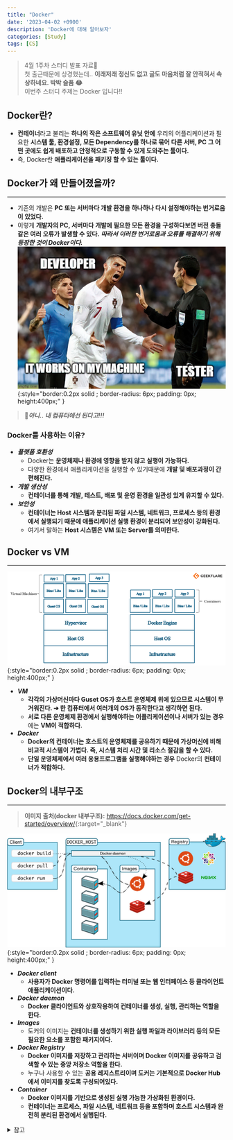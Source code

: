 ```yaml
---
title: "Docker"
date: '2023-04-02 +0900'
description: 'Docker에 대해 알아보자'
categories: [Study]
tags: [CS]
---
```


> 4월 1주차 스터디 발표 자료📖        
> 첫 출근때문에 상경했는데.. **이래저래 정신도 없고 글도 마음처럼 잘 안적혀서 속상하네요. 박박 슬픔 😂**                                
> 이번주 스터디 주제는 Docker 입니다!!         

## **Docker란?**
- **컨테이너**라고 불리는 **하나의 작은 소프트웨어 유닛 안에** 우리의 어플리케이션과 필요한 **시스템 툴, 환경설정, 모든 Dependency를 하나로 묶어 다른 서버, PC 그 어떤 곳에도 쉽게 배포하고 안정적으로 구동할 수 있게 도와주는 툴이다.**
- 즉, Docker란 **애플리케이션을 패키징 할 수 있는 툴이다.**

## **Docker가 왜 만들어졌을까?** ##
---
- 기존의 개발은 **PC 또는 서버마다 개발 환경을 하나하나 다시 설정해야하는 번거로움이 있었다.**
- 이렇게 **개발자의 PC, 서버마다 개발에 필요한 모든 환경을 구성하다보면 버전 충돌같은 여러 오류가 발생할 수 있다.** ***따라서 이러한 번거로움과 오류를 해결하기 위해 등장한 것이 Docker이다.***
![docker 등장 배경](/assets/img/docker1.png){:style="border:0.2px solid ; border-radius: 6px; padding: 0px; height:400px;" }
> 🤬***아니.. 내 컴퓨터에선 된다고!!!***

### **Docker를 사용하는 이유?**
- ***플랫폼 호환성***
    - Docker는 **운영체제나 환경에 영향을 받지 않고 실행이 가능하다.**      
    - 다양한 환경에서 애플리케이션을 실행할 수 있기때문에 **개발 및 배포과정이 간편해진다.**    
- ***개발 생산성***
    - **컨테이너를 통해 개발, 테스트, 배포 및 운영 환경을 일관성 있게 유지할 수 있다.**    
- ***보안성***
    - **컨테이너는 Host 시스템과 분리된 파일 시스템, 네트워크, 프로세스 등의 환경에서 실행되기 때문에 애플리케이션 실행 환경이 분리되어 보안성이 강화된다.**    
    - 여기서 말하는 **Host 시스템은 VM 또는 Server를 의미한다.**    

## **Docker vs VM**
---
![docker vs VM](/assets/img/docker2.png){:style="border:0.2px solid ; border-radius: 6px; padding: 0px; height:400px;" }
- ***VM***
    - **각각의 가상머신마다 Guset OS가 호스트 운영체제 위에 있으므로 시스템이 무거워진다. ➔ 한 컴퓨터에서 여러개의 OS가 동작한다고 생각하면 된다.**     
    - **서로 다른 운영체제 환경에서 실행해야하는 어플리케이션이나 서버가 있는 경우**에는 **VM이 적합하다.**    
- ***Docker***
    - **Docker의 컨테이너는 호스트의 운영체제를 공유하기 때문에 가상머신에 비해 비교적 시스템이 가볍다. 즉, 시스템 처리 시간 및 리소스 절감을 할 수 있다.**   
    - **단일 운영체제에서 여러 응용프로그램을 실행해야하는 경우** Docker의 **컨테이너가 적합하다.**

## **Docker의 내부구조**
---
> **이미지 출처(docker 내부구조):** <https://docs.docker.com/get-started/overview/>{:target="_blank"}   

![docker 아키텍처](/assets/img/docker-architecture.jpg){:style="border:0.2px solid ; border-radius: 6px; padding: 0px; height:400px;" }
- ***Docker client***
    - **사용자가 Docker 명령어를 입력하는 터미널 또는 웹 인터페이스 등 클라이언트 애플리케이션이다.**
- ***Docker daemon***
    - **Docker 클라이언트와 상호작용하여 컨테이너를 생성, 실행, 관리하는 역할을 한다.**
- ***Images***
    - 도커의 이미지는 **컨테이너를 생성하기 위한 실행 파일과 라이브러리 등의 모든 필요한 요소를 포함한 패키지이다.**    
- ***Docker Registry***
    - **Docker 이미지를 저장하고 관리하는 서버이며 Docker 이미지를 공유하고 검색할 수 있는 중앙 저장소 역할을 한다.**
    - 누구나 사용할 수 있는 **공용 레지스트리이며 도커는 기본적으로 Docker Hub에서 이미지를 찾도록 구성되어있다.**
- ***Container***
    - **Docker 이미지를 기반으로 생성된 실행 가능한 가상화된 환경이다.**
    - **컨테이너는 프로세스, 파일 시스템, 네트워크 등을 포함하며 호스트 시스템과 완전히 분리된 환경에서 실행된다.**

<details>
<summary>참고</summary>

<div markdown="1">

> **참고 [메타몽처럼]:** <https://be-developer.tistory.com/18>{:target="_blank"}       
> **참고 [내가보기위한기록]:** <https://sunrise-min.tistory.com/entry/Docker%EC%99%80-VM%EC%9D%98-%EC%B0%A8%EC%9D%B4%EB%8A%94-%EB%AC%B4%EC%97%87%EC%9D%B8%EA%B0%80>{:target="_blank"}  
> **참고 [6180miles]:** <https://redtrain.tistory.com/entry/Docker-Docker-architecture>{:target="_blank"}      
</div>
</details>
